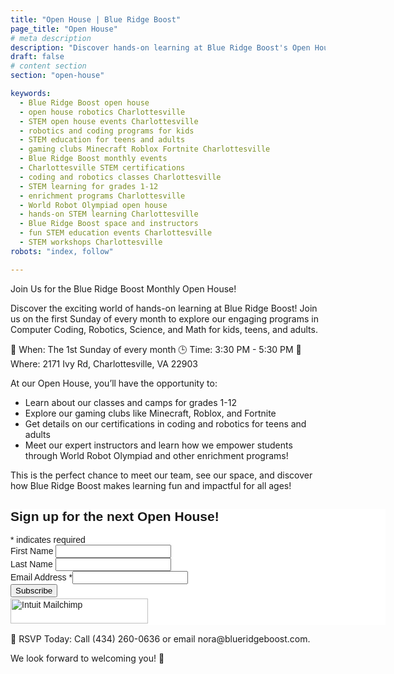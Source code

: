 ```yaml
---
title: "Open House | Blue Ridge Boost"
page_title: "Open House"
# meta description
description: "Discover hands-on learning at Blue Ridge Boost's Open House! Join us on the first Sunday of every month from 3:30 PM to 5:30 PM in Charlottesville, VA. Explore programs in coding, robotics, math, and science for all ages. Meet our instructors and learn about certifications, gaming clubs, and more!"
draft: false
# content section
section: "open-house"

keywords:
  - Blue Ridge Boost open house
  - open house robotics Charlottesville
  - STEM open house events Charlottesville
  - robotics and coding programs for kids
  - STEM education for teens and adults
  - gaming clubs Minecraft Roblox Fortnite Charlottesville
  - Blue Ridge Boost monthly events
  - Charlottesville STEM certifications
  - coding and robotics classes Charlottesville
  - STEM learning for grades 1-12
  - enrichment programs Charlottesville
  - World Robot Olympiad open house
  - hands-on STEM learning Charlottesville
  - Blue Ridge Boost space and instructors
  - fun STEM education events Charlottesville
  - STEM workshops Charlottesville
robots: "index, follow"

---
```


Join Us for the Blue Ridge Boost Monthly Open House!

Discover the exciting world of hands-on learning at Blue Ridge Boost! Join us on the first Sunday of every month to explore our engaging programs in Computer Coding, Robotics, Science, and Math for kids, teens, and adults.

📅 When: The 1st Sunday of every month
🕒 Time: 3:30 PM - 5:30 PM
📍 Where: 2171 Ivy Rd, Charlottesville, VA 22903

At our Open House, you’ll have the opportunity to:
<ul>
<li>Learn about our classes and camps for grades 1-12</li>
<li>Explore our gaming clubs like Minecraft, Roblox, and Fortnite</li>
<li>Get details on our certifications in coding and robotics for teens and adults</li>
<li>Meet our expert instructors and learn how we empower students through World Robot Olympiad and other enrichment programs!</li>
<!-- i think i would like to edit the last point eventually, cant figure out the wording rn -Lain -->
</ul>
<p>
This is the perfect chance to meet our team, see our space, and discover how Blue Ridge Boost makes learning fun and impactful for all ages!</p>
<html>
<div id="mc_embed_shell">
      <link href="//cdn-images.mailchimp.com/embedcode/classic-061523.css" rel="stylesheet" type="text/css">
  <style type="text/css">
        #mc_embed_signup{background:#fff; false;clear:left; font:14px Helvetica,Arial,sans-serif; width: 600px;}
        /* Add your own Mailchimp form style overrides in your site stylesheet or in this style block.
           We recommend moving this block and the preceding CSS link to the HEAD of your HTML file. */
</style>
<div id="mc_embed_signup">
    <form action="https://blueridgeboost.us5.list-manage.com/subscribe/post?u=4a5aece1e93f4dbeec247efde&amp;id=93df757e05&amp;f_id=00678ae9f0" method="post" id="mc-embedded-subscribe-form" name="mc-embedded-subscribe-form" class="validate" target="_blank">
        <div id="mc_embed_signup_scroll"><h2>Sign up for the next Open House!</h2>
            <div class="indicates-required"><span class="asterisk">*</span> indicates required</div>
            <div class="mc-field-group"><label for="mce-FNAME">First Name </label><input type="text" name="FNAME" class=" text" id="mce-FNAME" value=""></div><div class="mc-field-group"><label for="mce-LNAME">Last Name </label><input type="text" name="LNAME" class=" text" id="mce-LNAME" value=""></div><div class="mc-field-group"><label for="mce-EMAIL">Email Address <span class="asterisk">*</span></label><input type="email" name="EMAIL" class="required email" id="mce-EMAIL" required="" value=""></div>
        <div id="mce-responses" class="clear foot">
            <div class="response" id="mce-error-response" style="display: none;"></div>
            <div class="response" id="mce-success-response" style="display: none;"></div>
        </div>
    <div aria-hidden="true" style="position: absolute; left: -5000px;">
        /* real people should not fill this in and expect good things - do not remove this or risk form bot signups */
        <input type="text" name="b_4a5aece1e93f4dbeec247efde_93df757e05" tabindex="-1" value="">
    </div>
        <div class="optionalParent">
            <div class="clear foot">
                <input type="submit" name="subscribe" id="mc-embedded-subscribe" class="button" value="Subscribe">
                <p style="margin: 0px auto;"><a href="http://eepurl.com/je48cA" title="Mailchimp - email marketing made easy and fun"><span style="display: inline-block; background-color: transparent; border-radius: 4px;"><img class="refferal_badge" src="https://digitalasset.intuit.com/render/content/dam/intuit/mc-fe/en_us/images/intuit-mc-rewards-text-dark.svg" alt="Intuit Mailchimp" style="width: 220px; height: 40px; display: flex; padding: 2px 0px; justify-content: center; align-items: center;"></span></a></p>
            </div>
        </div>
    </div>
</form>
</div>
<script type="text/javascript" src="//s3.amazonaws.com/downloads.mailchimp.com/js/mc-validate.js"></script><script type="text/javascript">(function($) {window.fnames = new Array(); window.ftypes = new Array();fnames[1]='FNAME';ftypes[1]='text';fnames[2]='LNAME';ftypes[2]='text';fnames[0]='EMAIL';ftypes[0]='email';fnames[3]='ADDRESS';ftypes[3]='address';fnames[4]='PHONE';ftypes[4]='phone';fnames[5]='BIRTHDAY';ftypes[5]='birthday';fnames[6]='COMPANY';ftypes[6]='text';}(jQuery));var $mcj = jQuery.noConflict(true);</script></div>

</html>
🎉 RSVP Today: Call (434) 260-0636 or email nora@blueridgeboost.com.

We look forward to welcoming you! 🚀